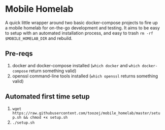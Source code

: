 # Mobile Homelab

A quick little wrapper around two basic docker-compose projects to fire up a mobile homelab for on-the-go development and testing. 
It aims to be easy to setup with an automated installation process, and easy to trash `rm -rf $MOBILE_HOMELAB_DIR` and rebuild.

## Pre-reqs

1. docker and docker-compose installed (`which docker` and `which docker-compose` return something valid)
2. openssl command-line tools installed (`which openssl` returns something valid)

## Automated first time setup

1. `wget https://raw.githubusercontent.com/toozej/mobile_homelab/master/setup.sh && chmod +x setup.sh`
2. `./setup.sh`
